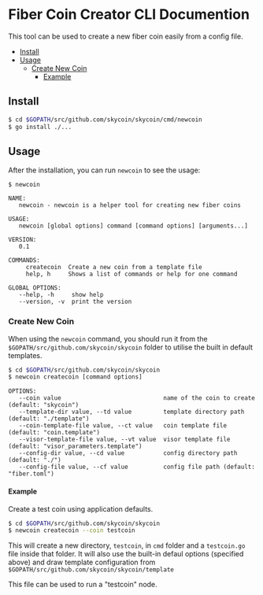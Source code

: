 # Fiber Coin Creator CLI Documention
This tool can be used to create a new fiber coin easily from a config file.
- [Install](#install)
 - [Usage](#usage)
   - [Create New Coin](#create-new-coin)
     - [Example](#example)

## Install

```bash
$ cd $GOPATH/src/github.com/skycoin/skycoin/cmd/newcoin
$ go install ./...
```

## Usage

After the installation, you can run `newcoin` to see the usage:

```
$ newcoin

NAME:
   newcoin - newcoin is a helper tool for creating new fiber coins

USAGE:
   newcoin [global options] command [command options] [arguments...]

VERSION:
   0.1

COMMANDS:
     createcoin  Create a new coin from a template file
     help, h     Shows a list of commands or help for one command

GLOBAL OPTIONS:
   --help, -h     show help
   --version, -v  print the version
```

### Create New Coin
When using the `newcoin` command, you should run it from the `$GOPATH/src/github.com/skycoin/skycoin` folder to utilise the built in default templates.

```bash
$ cd $GOPATH/src/github.com/skycoin/skycoin
$ newcoin createcoin [command options]
```

```
OPTIONS:
   --coin value                             name of the coin to create (default: "skycoin")
   --template-dir value, --td value         template directory path (default: "./template")
   --coin-template-file value, --ct value   coin template file (default: "coin.template")
   --visor-template-file value, --vt value  visor template file (default: "visor_parameters.template")
   --config-dir value, --cd value           config directory path (default: "./")
   --config-file value, --cf value          config file path (default: "fiber.toml")
```

#### Example
Create a test coin using application defaults.

```bash
$ cd $GOPATH/src/github.com/skycoin/skycoin
$ newcoin createcoin --coin testcoin
```

This will create a new directory, `testcoin`, in `cmd` folder and a `testcoin.go` file inside that folder.
It will also use the built-in defaul options (specified above) and draw template configuration from `$GOPATH/src/github.com/skycoin/skycoin/template`

This file can be used to run a "testcoin" node.
